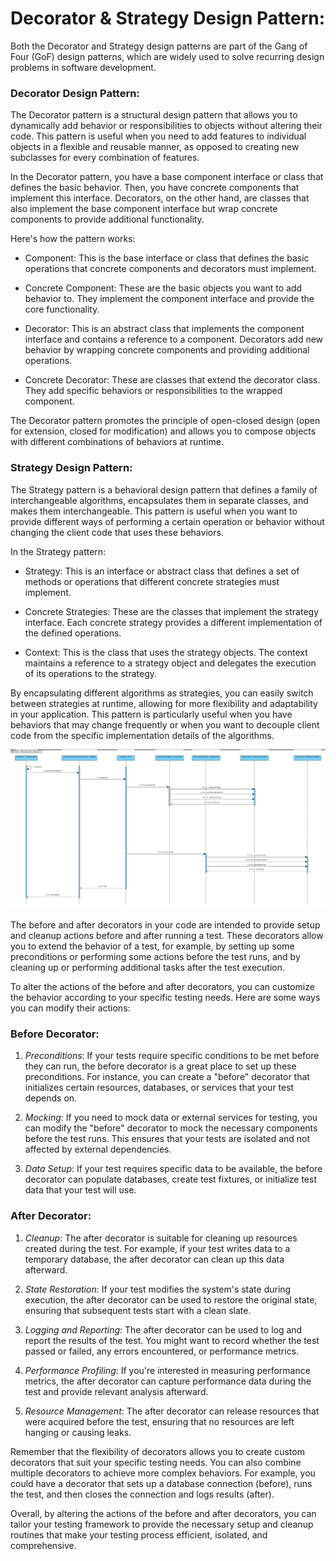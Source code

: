 # Decorator & Strategy Design Pattern:

Both the Decorator and Strategy design patterns are part of the Gang of Four (GoF) design patterns, which are widely used to solve recurring design problems in software development.

### Decorator Design Pattern:
The Decorator pattern is a structural design pattern that allows you to dynamically add behavior or responsibilities to objects without altering their code. This pattern is useful when you need to add features to individual objects in a flexible and reusable manner, as opposed to creating new subclasses for every combination of features.

In the Decorator pattern, you have a base component interface or class that defines the basic behavior. Then, you have concrete components that implement this interface. Decorators, on the other hand, are classes that also implement the base component interface but wrap concrete components to provide additional functionality.

Here's how the pattern works:

* Component: This is the base interface or class that defines the basic operations that concrete components and decorators must implement.

* Concrete Component: These are the basic objects you want to add behavior to. They implement the component interface and provide the core functionality.

* Decorator: This is an abstract class that implements the component interface and contains a reference to a component. Decorators add new behavior by wrapping concrete components and providing additional operations.

* Concrete Decorator: These are classes that extend the decorator class. They add specific behaviors or responsibilities to the wrapped component.

The Decorator pattern promotes the principle of open-closed design (open for extension, closed for modification) and allows you to compose objects with different combinations of behaviors at runtime.

### Strategy Design Pattern:
The Strategy pattern is a behavioral design pattern that defines a family of interchangeable algorithms, encapsulates them in separate classes, and makes them interchangeable. This pattern is useful when you want to provide different ways of performing a certain operation or behavior without changing the client code that uses these behaviors.

In the Strategy pattern:

* Strategy: This is an interface or abstract class that defines a set of methods or operations that different concrete strategies must implement.

* Concrete Strategies: These are the classes that implement the strategy interface. Each concrete strategy provides a different implementation of the defined operations.

* Context: This is the class that uses the strategy objects. The context maintains a reference to a strategy object and delegates the execution of its operations to the strategy.

By encapsulating different algorithms as strategies, you can easily switch between strategies at runtime, allowing for more flexibility and adaptability in your application. This pattern is particularly useful when you have behaviors that may change frequently or when you want to decouple client code from the specific implementation details of the algorithms.

![Alt text](<Screenshot from 2023-08-28 15-25-58.png>)

The before and after decorators in your code are intended to provide setup and cleanup actions before and after running a test. These decorators allow you to extend the behavior of a test, for example, by setting up some preconditions or performing some actions before the test runs, and by cleaning up or performing additional tasks after the test execution.

To alter the actions of the before and after decorators, you can customize the behavior according to your specific testing needs. Here are some ways you can modify their actions:

### Before Decorator:

1. *Preconditions*: If your tests require specific conditions to be met before they can run, the before decorator is a great place to set up these preconditions. For instance, you can create a "before" decorator that initializes certain resources, databases, or services that your test depends on.

2. *Mocking*: If you need to mock data or external services for testing, you can modify the "before" decorator to mock the necessary components before the test runs. This ensures that your tests are isolated and not affected by external dependencies.

3. *Data Setup*: If your test requires specific data to be available, the before decorator can populate databases, create test fixtures, or initialize test data that your test will use.

### After Decorator:

1. *Cleanup*: The after decorator is suitable for cleaning up resources created during the test. For example, if your test writes data to a temporary database, the after decorator can clean up this data afterward.

2. *State Restoration*: If your test modifies the system's state during execution, the after decorator can be used to restore the original state, ensuring that subsequent tests start with a clean slate.

3. *Logging and Reporting*: The after decorator can be used to log and report the results of the test. You might want to record whether the test passed or failed, any errors encountered, or performance metrics.

4. *Performance Profiling*: If you're interested in measuring performance metrics, the after decorator can capture performance data during the test and provide relevant analysis afterward.

5. *Resource Management*: The after decorator can release resources that were acquired before the test, ensuring that no resources are left hanging or causing leaks.

Remember that the flexibility of decorators allows you to create custom decorators that suit your specific testing needs. You can also combine multiple decorators to achieve more complex behaviors. For example, you could have a decorator that sets up a database connection (before), runs the test, and then closes the connection and logs results (after).

Overall, by altering the actions of the before and after decorators, you can tailor your testing framework to provide the necessary setup and cleanup routines that make your testing process efficient, isolated, and comprehensive.